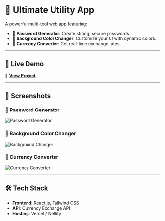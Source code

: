 # 🚀 Ultimate Utility App

A powerful multi-tool web app featuring:
- 🔐 **Password Generator**: Create strong, secure passwords.
- 🎨 **Background Color Changer**: Customize your UI with dynamic colors.
- 💱 **Currency Converter**: Get real-time exchange rates.

---

## 🎥 Live Demo
🔗 [**View Project**](https://your-project-link.com)

---

## 📸 Screenshots

### 🔐 Password Generator
![Password Generator](https://drive.google.com/uc?export=view&id=YOUR_FILE_ID_1)

### 🎨 Background Color Changer
![Background Changer]([https://drive.google.com/uc?export=view&id=YOUR_FILE_ID_2](https://drive.google.com/file/d/1ldgXk9aNZjRj-ugPkYIJfQnmj213y95y/view?usp=sharing))

### 💱 Currency Converter
![Currency Converter](https://drive.google.com/uc?export=view&id=YOUR_FILE_ID_3)

---


## 🛠️ Tech Stack
- **Frontend**: React.js, Tailwind CSS
- **API**: Currency Exchange API
- **Hosting**: Vercel / Netlify

